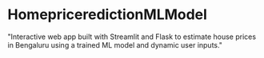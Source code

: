 # HomepriceredictionMLModel
"Interactive web app built with Streamlit and Flask to estimate house prices in Bengaluru using a trained ML model and dynamic user inputs."
